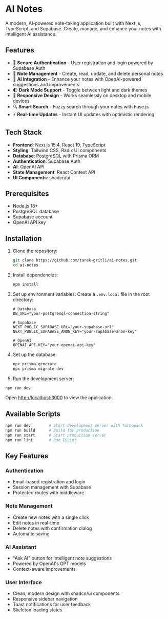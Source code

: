 # AI Notes

A modern, AI-powered note-taking application built with Next.js, TypeScript, and Supabase. Create, manage, and enhance your notes with intelligent AI assistance.

## Features

- 🔐 **Secure Authentication** - User registration and login powered by Supabase Auth
- 📝 **Note Management** - Create, read, update, and delete personal notes
- 🤖 **AI Integration** - Enhance your notes with OpenAI-powered suggestions and improvements
- 🌓 **Dark Mode Support** - Toggle between light and dark themes
- 📱 **Responsive Design** - Works seamlessly on desktop and mobile devices
- 🔍 **Smart Search** - Fuzzy search through your notes with Fuse.js
- ⚡ **Real-time Updates** - Instant UI updates with optimistic rendering

## Tech Stack

- **Frontend**: Next.js 15.4, React 19, TypeScript
- **Styling**: Tailwind CSS, Radix UI components
- **Database**: PostgreSQL with Prisma ORM
- **Authentication**: Supabase Auth
- **AI**: OpenAI API
- **State Management**: React Context API
- **UI Components**: shadcn/ui

## Prerequisites

- Node.js 18+
- PostgreSQL database
- Supabase account
- OpenAI API key

## Installation

1. Clone the repository:

   ```bash
   git clone https://github.com/tarek-gritli/ai-notes.git
   cd ai-notes
   ```

2. Install dependencies:

   ```bash
   npm install
   ```

3. Set up environment variables:
   Create a `.env.local` file in the root directory:

   ```env
   # Database
   DB_URL="your-postgresql-connection-string"

   # Supabase
   NEXT_PUBLIC_SUPABASE_URL="your-supabase-url"
   NEXT_PUBLIC_SUPABASE_ANON_KEY="your-supabase-anon-key"

   # OpenAI
   OPENAI_API_KEY="your-openai-api-key"
   ```

4. Set up the database:

   ```bash
   npx prisma generate
   npx prisma migrate dev
   ```

5. Run the development server:

```bash
npm run dev
```

Open [http://localhost:3000](http://localhost:3000) to view the application.

## Available Scripts

```bash
npm run dev        # Start development server with Turbopack
npm run build      # Build for production
npm run start      # Start production server
npm run lint       # Run ESLint
```

## Key Features

### Authentication

- Email-based registration and login
- Session management with Supabase
- Protected routes with middleware

### Note Management

- Create new notes with a single click
- Edit notes in real-time
- Delete notes with confirmation dialog
- Automatic saving

### AI Assistant

- "Ask AI" button for intelligent note suggestions
- Powered by OpenAI's GPT models
- Context-aware improvements

### User Interface

- Clean, modern design with shadcn/ui components
- Responsive sidebar navigation
- Toast notifications for user feedback
- Skeleton loading states
